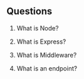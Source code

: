 ## Questions

1. What is Node?

2. What is Express?

3. What is Middleware?

4. What is an endpoint?